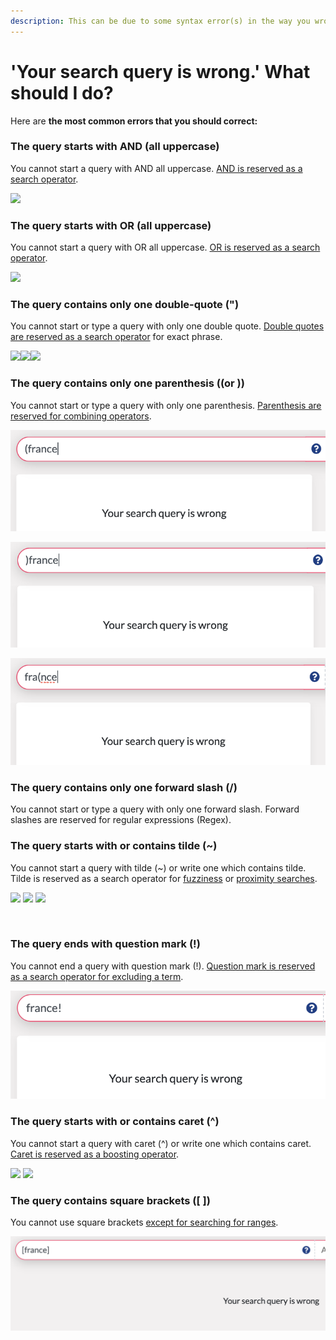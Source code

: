 ```yaml
---
description: This can be due to some syntax error(s) in the way you wrote your query.‌
---
```


# 'Your search query is wrong.' What should I do?

Here are **the most common errors that you should correct:** ‌

### **The query starts with AND** (all uppercase) <a href="#querie-s-start-s-with-and-all-uppercase" id="querie-s-start-s-with-and-all-uppercase"></a>

You cannot start a query with AND all uppercase. [AND is reserved as a search operator](https://icij.gitbook.io/datashare/all/search-with-operators#and).

![](https://blobscdn.gitbook.com/v0/b/gitbook-28427.appspot.com/o/assets%2F-LWCyd3pDXO\_H4jk9DgG%2F-LsX4JZonoD94VtqwHu3%2F-LsX5WHKbgDMRLj7gLDF%2FScreenshot%202019-10-31%20at%2014.53.32.png?alt=media\&token=90097ff8-fc52-48af-9a03-19abbc07b53d)‌

### **The query starts with OR** (all uppercase) <a href="#querie-s-start-s-with-or-all-uppercase" id="querie-s-start-s-with-or-all-uppercase"></a>

You cannot start a query with OR all uppercase. [OR is reserved as a search operator](https://icij.gitbook.io/datashare/all/search-with-operators#or-or-space).

![](https://blobscdn.gitbook.com/v0/b/gitbook-28427.appspot.com/o/assets%2F-LWCyd3pDXO\_H4jk9DgG%2F-LsXD4rK6gwnKrrzI-JQ%2F-LsXDDL\_CBy1nNslQUzu%2FScreenshot%202019-10-31%20at%2014.58.08.png?alt=media\&token=129e6b4e-d67b-4dd2-85ed-1f5410ab453b)‌

### **The query contains only one double-quote (")** <a href="#querie-s-contain-s-only-one-double-quote-or-a-double-quote-in-a-word" id="querie-s-contain-s-only-one-double-quote-or-a-double-quote-in-a-word"></a>

‌You cannot start or type a query with only one double quote. [Double quotes are reserved as a search operator](https://icij.gitbook.io/datashare/all/search-with-operators#exact-phrase) for exact phrase.

![](https://blobscdn.gitbook.com/v0/b/gitbook-28427.appspot.com/o/assets%2F-LWCyd3pDXO\_H4jk9DgG%2F-LsXAlZpZqJaQio6ciE-%2F-LsXBx1\_h19OJ\_qW-HgH%2FScreenshot%202019-10-31%20at%2015.23.41.png?alt=media\&token=6ad8fab5-e39c-4b5a-a4fd-9f645142d656)![](https://blobscdn.gitbook.com/v0/b/gitbook-28427.appspot.com/o/assets%2F-LWCyd3pDXO\_H4jk9DgG%2F-LsXAlZpZqJaQio6ciE-%2F-LsXC10GQjDB\_KDynR-w%2FScreenshot%202019-10-31%20at%2015.23.51.png?alt=media\&token=4f04d178-75e8-4240-b80f-7653ec1b625f)![](https://blobscdn.gitbook.com/v0/b/gitbook-28427.appspot.com/o/assets%2F-LWCyd3pDXO\_H4jk9DgG%2F-LsXAlZpZqJaQio6ciE-%2F-LsXC51OWC9M\_WHdN3Bd%2FScreenshot%202019-10-31%20at%2015.23.01.png?alt=media\&token=dda6576b-fd95-4f2d-b1ab-97a9d7cfb225)‌

### **The query contains only one parenthesis ((or ))** <a href="#querie-s-contain-s-only-one-double-quote-or-a-double-quote-in-a-word" id="querie-s-contain-s-only-one-double-quote-or-a-double-quote-in-a-word"></a>

‌You cannot start or type a query with only one parenthesis. [Parenthesis are reserved for combining operators](https://icij.gitbook.io/datashare/all/search-with-operators#please-note-that-you-can-combine-operators).

![](../../../.gitbook/assets/screenshot-2019-11-26-at-17.44.42.png)

![](../../../.gitbook/assets/screenshot-2019-11-26-at-17.45.17.png)

![](../../../.gitbook/assets/screenshot-2019-11-26-at-17.47.25.png)

### **The query contains only one forward slash (/)**

‌You cannot start or type a query with only one forward slash. Forward slashes are reserved for regular expressions (Regex).

### **The query starts with or contains tilde** (\~) <a href="#querie-s-start-s-with-or-contain-tilde" id="querie-s-start-s-with-or-contain-tilde"></a>

‌You cannot start a query with tilde (\~) or write one which contains tilde. Tilde is reserved as a search operator for [fuzziness](https://icij.gitbook.io/datashare/faq-definitions/what-is-fuzziness) or [proximity searches](https://icij.gitbook.io/datashare/faq-definitions/what-are-proximity-searches).

![](https://blobscdn.gitbook.com/v0/b/gitbook-28427.appspot.com/o/assets%2F-LWCyd3pDXO\_H4jk9DgG%2F-LsX4JZonoD94VtqwHu3%2F-LsX7NMNxxM8MCBAJMe0%2FScreenshot%202019-10-31%20at%2015.03.59.png?alt=media\&token=4001cf1d-8c3f-4bd2-80ec-bfc1ac836b8f) ![](https://blobscdn.gitbook.com/v0/b/gitbook-28427.appspot.com/o/assets%2F-LWCyd3pDXO\_H4jk9DgG%2F-LsX4JZonoD94VtqwHu3%2F-LsX77gU4JGqHeuvxo0T%2FScreenshot%202019-10-31%20at%2014.59.36.png?alt=media\&token=ccb8d6a0-54a2-4289-8b33-df155c5acece) ![](https://blobscdn.gitbook.com/v0/b/gitbook-28427.appspot.com/o/assets%2F-LWCyd3pDXO\_H4jk9DgG%2F-LsX4JZonoD94VtqwHu3%2F-LsX7BTzS63DgDW0Nyq2%2FScreenshot%202019-10-31%20at%2015.02.40.png?alt=media\&token=30e9de1d-97b3-496b-b596-c83eb14e509f)

​‌

### **The query ends with question mark (!)** <a href="#querie-s-start-s-with-or-contain-circumflex" id="querie-s-start-s-with-or-contain-circumflex"></a>

You cannot end a query with question mark (!). [Question mark is reserved as a search operator for excluding a term](https://icij.gitbook.io/datashare/all/search-with-operators#not-or).

![](../../../.gitbook/assets/screenshot-2019-11-04-at-18.02.39.png)

### **The query starts with or contains caret** (^) <a href="#querie-s-start-s-with-or-contain-circumflex" id="querie-s-start-s-with-or-contain-circumflex"></a>

‌You cannot start a query with caret (^) or write one which contains caret. [Caret is reserved as a boosting operator](https://icij.gitbook.io/datashare/all/search-with-operators#boosting-operators).

![](https://blobscdn.gitbook.com/v0/b/gitbook-28427.appspot.com/o/assets%2F-LWCyd3pDXO\_H4jk9DgG%2F-LsX4JZonoD94VtqwHu3%2F-LsX7wmdHRn3gT9-9xeL%2FScreenshot%202019-10-31%20at%2015.05.05.png?alt=media\&token=6ac31c7a-dcd1-4b09-bf2c-02ec6e89f2a6) ![](https://blobscdn.gitbook.com/v0/b/gitbook-28427.appspot.com/o/assets%2F-LWCyd3pDXO\_H4jk9DgG%2F-LsX4JZonoD94VtqwHu3%2F-LsX8-0rSV6D\_O2FzzWO%2FScreenshot%202019-10-31%20at%2015.06.28.png?alt=media\&token=8a5b573b-e68f-4bdf-a991-ab4f40e4325c)

### The query **contains** square brackets (\[ ])

You cannot use square brackets [except for searching for ranges](https://icij.gitbook.io/datashare/all/search-with-operators#advanced-searches-using-metadata-fields).

![](../../../.gitbook/assets/screenshot-2019-12-03-at-10.31.31.png)
